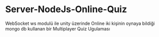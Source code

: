 # Server-NodeJs-Online-Quiz
 WebSocket ws modulü ile unity üzerinde Online iki kişinin oynaya bildiği mongo db kullanan bir Multiplayer Quiz Ugulaması 
